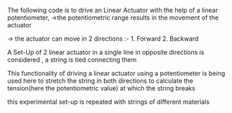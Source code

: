 The following code is to drive an Linear Actuator with the help of a linear potentiometer, 
->the potentiometric range results in the movement of the actuator

-> the actuator can move in 2 directions :- 1. Forward
                                            2. Backward

A Set-Up of 2 linear actuator in a single line in opposite directions is considered , a string is tied connecting them

This functionality of driving a linear actuator using a potentiometer is being used here to stretch the string in both directions to calculate the tension(here the potentiometric value) at which the string breaks

this experimental set-up is repeated with strings of different materials




